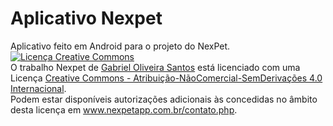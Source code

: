 # Aplicativo Nexpet
Aplicativo feito em Android para o projeto do NexPet.
<a rel="license" href="http://creativecommons.org/licenses/by-nc-nd/4.0/">
<img alt="Licença Creative Commons" style="border-width:0" src="https://i.creativecommons.org/l/by-nc-nd/4.0/80x15.png" /></a>
<br />O trabalho <span xmlns:dct="http://purl.org/dc/terms/" property="dct:title">Nexpet</span> de 
<a xmlns:cc="http://creativecommons.org/ns#" href="www.nexpetapp.com.br" property="cc:attributionName" rel="cc:attributionURL">Gabriel Oliveira Santos</a> está licenciado com uma Licença 
<a rel="license" href="http://creativecommons.org/licenses/by-nc-nd/4.0/">Creative Commons - Atribuição-NãoComercial-SemDerivações 4.0 Internacional</a>.
<br />Podem estar disponíveis autorizações adicionais às concedidas no âmbito desta licença em 
<a xmlns:cc="http://creativecommons.org/ns#" href="www.nexpetapp.com.br/contato.php" rel="cc:morePermissions">www.nexpetapp.com.br/contato.php</a>.